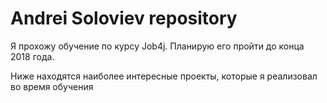 # Andrei Soloviev repository

Я прохожу обучение по курсу Job4j. Планирую его пройти до конца 2018 года.

Ниже находятся наиболее интересные проекты, которые я реализовал во время обучения